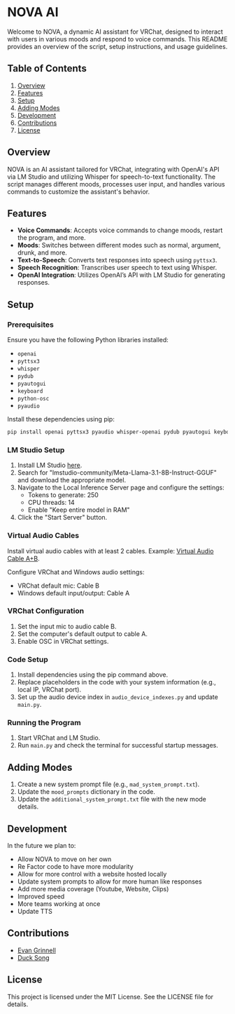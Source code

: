 # NOVA AI

Welcome to NOVA, a dynamic AI assistant for VRChat, designed to interact with users in various moods and respond to voice commands. This README provides an overview of the script, setup instructions, and usage guidelines.

## Table of Contents

1. [Overview](#overview)
2. [Features](#features)
3. [Setup](#setup)
4. [Adding Modes](#adding-modes)
5. [Development](#development)
6. [Contributions](#contributions)
7. [License](#license)

## Overview

NOVA is an AI assistant tailored for VRChat, integrating with OpenAI's API via LM Studio and utilizing Whisper for speech-to-text functionality. The script manages different moods, processes user input, and handles various commands to customize the assistant's behavior.

## Features

- **Voice Commands**: Accepts voice commands to change moods, restart the program, and more.
- **Moods**: Switches between different modes such as normal, argument, drunk, and more.
- **Text-to-Speech**: Converts text responses into speech using `pyttsx3`.
- **Speech Recognition**: Transcribes user speech to text using Whisper.
- **OpenAI Integration**: Utilizes OpenAI’s API with LM Studio for generating responses.

## Setup

### Prerequisites

Ensure you have the following Python libraries installed:

- `openai`
- `pyttsx3`
- `whisper`
- `pydub`
- `pyautogui`
- `keyboard`
- `python-osc`
- `pyaudio`

Install these dependencies using pip:
```sh
pip install openai pyttsx3 pyaudio whisper-openai pydub pyautogui keyboard python-osc
```

### LM Studio Setup

1. Install LM Studio [here](https://lmstudio.ai/).
2. Search for "lmstudio-community/Meta-Llama-3.1-8B-Instruct-GGUF" and download the appropriate model.
3. Navigate to the Local Inference Server page and configure the settings:
    - Tokens to generate: 250
    - CPU threads: 14
    - Enable "Keep entire model in RAM"
4. Click the "Start Server" button.

### Virtual Audio Cables

Install virtual audio cables with at least 2 cables. Example: [Virtual Audio Cable A+B](https://shop.vb-audio.com/en/win-apps/12-vb-cable-ab.html?SubmitCurrency=1&id_currency=1).

Configure VRChat and Windows audio settings:
- VRChat default mic: Cable B
- Windows default input/output: Cable A

### VRChat Configuration

1. Set the input mic to audio cable B.
2. Set the computer's default output to cable A.
3. Enable OSC in VRChat settings.

### Code Setup

1. Install dependencies using the pip command above.
2. Replace placeholders in the code with your system information (e.g., local IP, VRChat port).
3. Set up the audio device index in `audio_device_indexes.py` and update `main.py`.

### Running the Program

1. Start VRChat and LM Studio.
2. Run `main.py` and check the terminal for successful startup messages.

## Adding Modes

1. Create a new system prompt file (e.g., `mad_system_prompt.txt`).
2. Update the `mood_prompts` dictionary in the code.
3. Update the `additional_system_prompt.txt` file with the new mode details.

## Development

In the future we plan to:
 - Allow NOVA to move on her own
 - Re Factor code to have more modularity
 - Allow for more control with a website hosted locally
 - Update system prompts to allow for more human like responses
 - Add more media coverage (Youtube, Website, Clips)
 - Improved speed
 - More teams working at once
 - Update TTS

## Contributions

- [Evan Grinnell](https://github.com/S0L0GUY/NOVA-AI/commits?author=S0L0GUY)
- [Duck Song](https://github.com/S0L0GUY/NOVA-AI/commits?author=DuckSong510)

## License

This project is licensed under the MIT License. See the LICENSE file for details.
